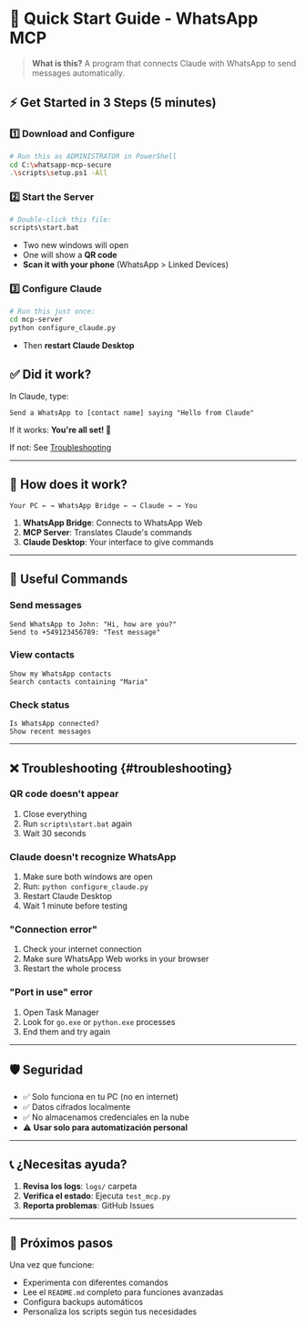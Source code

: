 # 🚀 Quick Start Guide - WhatsApp MCP

> **What is this?** A program that connects Claude with WhatsApp to send messages automatically.

## ⚡ Get Started in 3 Steps (5 minutes)

### 1️⃣ **Download and Configure**
```bash
# Run this as ADMINISTRATOR in PowerShell
cd C:\whatsapp-mcp-secure
.\scripts\setup.ps1 -All
```

### 2️⃣ **Start the Server**
```bash
# Double-click this file:
scripts\start.bat
```
- Two new windows will open
- One will show a **QR code**
- **Scan it with your phone** (WhatsApp > Linked Devices)

### 3️⃣ **Configure Claude**
```bash
# Run this just once:
cd mcp-server
python configure_claude.py
```
- Then **restart Claude Desktop**

## ✅ **Did it work?**

In Claude, type:
```
Send a WhatsApp to [contact name] saying "Hello from Claude"
```

If it works: **You're all set! 🎉**

If not: See [Troubleshooting](#troubleshooting)

---

## 🔧 **How does it work?**

```
Your PC ← → WhatsApp Bridge ← → Claude ← → You
```

1. **WhatsApp Bridge**: Connects to WhatsApp Web
2. **MCP Server**: Translates Claude's commands 
3. **Claude Desktop**: Your interface to give commands

---

## 📱 **Useful Commands**

### Send messages
```
Send WhatsApp to John: "Hi, how are you?"
Send to +549123456789: "Test message"
```

### View contacts
```
Show my WhatsApp contacts
Search contacts containing "Maria"
```

### Check status
```
Is WhatsApp connected?
Show recent messages
```

---

## ❌ **Troubleshooting** {#troubleshooting}

### QR code doesn't appear
1. Close everything
2. Run `scripts\start.bat` again
3. Wait 30 seconds

### Claude doesn't recognize WhatsApp
1. Make sure both windows are open
2. Run: `python configure_claude.py`
3. Restart Claude Desktop
4. Wait 1 minute before testing

### "Connection error"
1. Check your internet connection
2. Make sure WhatsApp Web works in your browser
3. Restart the whole process

### "Port in use" error
1. Open Task Manager
2. Look for `go.exe` or `python.exe` processes
3. End them and try again

---

## 🛡️ **Seguridad**

- ✅ Solo funciona en tu PC (no en internet)
- ✅ Datos cifrados localmente
- ✅ No almacenamos credenciales en la nube
- ⚠️ **Usar solo para automatización personal**

---

## 📞 **¿Necesitas ayuda?**

1. **Revisa los logs**: `logs/` carpeta
2. **Verifica el estado**: Ejecuta `test_mcp.py`
3. **Reporta problemas**: GitHub Issues

---

## 🎯 **Próximos pasos**

Una vez que funcione:
- Experimenta con diferentes comandos
- Lee el `README.md` completo para funciones avanzadas
- Configura backups automáticos
- Personaliza los scripts según tus necesidades
